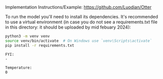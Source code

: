 Implementation Instructions/Example:
https://github.com/Luodian/Otter

To run the model you'll need to install its dependencies. It's recommended to use a virtual environment (in case you do not see a requirements.txt file in this directory: it should be uploaded by mid febuary 2024):

```bash
python3 -m venv venv
source venv/bin/activate  # On Windows use `venv\Scripts\activate`
pip install -r requirements.txt

FYI: 
-

Temperature: 
0